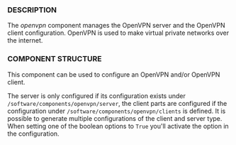 
### DESCRIPTION

The _openvpn_ component manages the OpenVPN server and the OpenVPN client configuration.
OpenVPN is used to make virtual private networks over the internet.

### COMPONENT STRUCTURE

This component can be used to configure an OpenVPN and/or OpenVPN
client.

The server is only configured if its configuration exists under
`/software/components/openvpn/server`, the client parts are configured if
the configuration under `/software/components/openvpn/clients` is defined.
It is possible to generate multiple configurations of the client and
server type. When setting one of the boolean options to `True` you'll
activate the option in the configuration.
